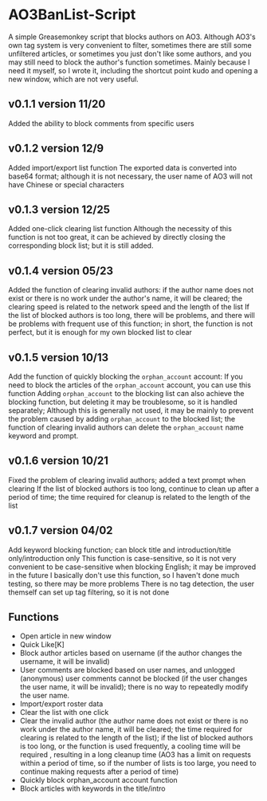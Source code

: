 # AO3BanList-Script
A simple Greasemonkey script that blocks authors on AO3.
Although AO3's own tag system is very convenient to filter, sometimes there are still some unfiltered articles, or sometimes you just don't like some authors, and you may still need to block the author's function sometimes.
Mainly because I need it myself, so I wrote it, including the shortcut point kudo and opening a new window, which are not very useful.

## v0.1.1 version 11/20
Added the ability to block comments from specific users

## v0.1.2 version 12/9
Added import/export list function
The exported data is converted into base64 format; although it is not necessary, the user name of AO3 will not have Chinese or special characters

## v0.1.3 version 12/25
Added one-click clearing list function
Although the necessity of this function is not too great, it can be achieved by directly closing the corresponding block list; but it is still added.

## v0.1.4 version 05/23
Added the function of clearing invalid authors: if the author name does not exist or there is no work under the author's name, it will be cleared; the clearing speed is related to the network speed and the length of the list
If the list of blocked authors is too long, there will be problems, and there will be problems with frequent use of this function; in short, the function is not perfect, but it is enough for my own blocked list to clear

## v0.1.5 version 10/13
Add the function of quickly blocking the `orphan_account` account: If you need to block the articles of the `orphan_account` account, you can use this function
Adding `orphan_account` to the blocking list can also achieve the blocking function, but deleting it may be troublesome, so it is handled separately;
Although this is generally not used, it may be mainly to prevent the problem caused by adding `orphan_account` to the blocked list; the function of clearing invalid authors can delete the `orphan_account` name keyword and prompt.

## v0.1.6 version 10/21
Fixed the problem of clearing invalid authors; added a text prompt when clearing
If the list of blocked authors is too long, continue to clean up after a period of time; the time required for cleanup is related to the length of the list

## v0.1.7 version 04/02
Add keyword blocking function; can block title and introduction/title only/introduction only
This function is case-sensitive, so it is not very convenient to be case-sensitive when blocking English; it may be improved in the future
I basically don't use this function, so I haven't done much testing, so there may be more problems
There is no tag detection, the user themself can set up tag filtering, so it is not done


## Functions
- Open article in new window
- Quick Like[K]
- Block author articles based on username (if the author changes the username, it will be invalid)
- User comments are blocked based on user names, and unlogged (anonymous) user comments cannot be blocked (if the user changes the user name, it will be invalid); there is no way to repeatedly modify the user name.
- Import/export roster data
- Clear the list with one click
- Clear the invalid author (the author name does not exist or there is no work under the author name, it will be cleared; the time required for clearing is related to the length of the list); if the list of blocked authors is too long, or the function is used frequently, a cooling time will be required , resulting in a long cleanup time (AO3 has a limit on requests within a period of time, so if the number of lists is too large, you need to continue making requests after a period of time)
- Quickly block orphan_account account function
- Block articles with keywords in the title/intro

